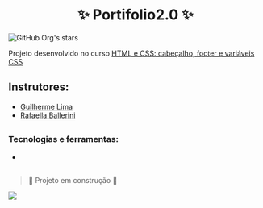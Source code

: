 <h1 align="center"> ✨ Portifolio2.0 ✨ </h1>

![GitHub Org's stars](https://img.shields.io/github/stars/camilafernanda?style=social)


Projeto desenvolvido no curso [HTML e CSS: cabeçalho, footer e variáveis CSS](https://cursos.alura.com.br/course/html-css-cabecalho-footer-variaveis-css)

<h2> Instrutores:</h2>

- [Guilherme Lima](https://cursos.alura.com.br/user/guilhermelima)
- [Rafaella Ballerini](https://cursos.alura.com.br/user/rafaella-ballerini)

##

<h3>Tecnologias e ferramentas:</h3>

-

##

> :construction: Projeto em construção :construction:


![](https://media3.giphy.com/media/FaAxdPWZ7HKGmlnku7/giphy.gif?cid=ecf05e47sprh54rekw291mx9td3dz5gpg2k4uqspaca3a1g6&rid=giphy.gif&ct=g)






